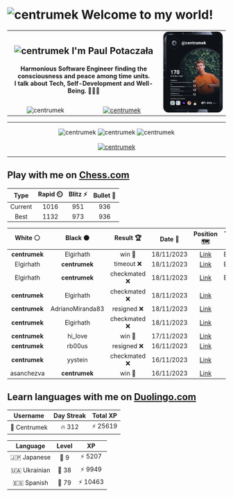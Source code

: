 <h1>
  <img
    src="https://emojis.slackmojis.com/emojis/images/1531849430/4246/blob-sunglasses.gif"
    width="30"
    alt="centrumek"
  />
  Welcome to my world!
</h1>

<table>
  <tbody>
    <tr>
      <td align="center" width="70%" colspan="2">
        <h2>
          <img
            src="https://raw.githubusercontent.com/MartinHeinz/MartinHeinz/master/wave.gif"
            width="30px"
            alt="centrumek"
          />
          I'm Paul Potaczała
        </h2>
        <h4>
          Harmonious Software Engineer finding the consciousness and peace among time units.
          <br/>
          I talk about Tech, Self-Development and Well-Being. 🌿🧘🚀
        </h4>
      </td>
      <td width="30%" rowspan="2">
        <a href="https://app.daily.dev/centrumek">
          <img
            src="./devcard.svg"
            alt="centrumek"
          />
        </a>
      </td>
    </tr>
    <tr align="center">
      <td>
        <img
          src="https://komarev.com/ghpvc/?username=centrumek&label=visitors&color=0e75b6&style=flat"
          alt="centrumek"
        >
      </td>
      <td>
        <a href="https://stackoverflow.com/users/14496012/centrumek">
          <img
            src="https://stackoverflow.com/users/flair/14496012.png?theme=dark"
            alt="centrumek"
          >
        </a>
      </td>
    </tr>
  </tbody>
</table>

---
<div align="center">
  <img 
    src="https://github-readme-stats.vercel.app/api?username=centrumek&show_icons=true&count_private=true&theme=dark&hide_border=true&hide=issues,contribs&bg_color=00000000"
    alt="centrumek"
  />
  <img
    src="https://github-readme-stats.vercel.app/api/top-langs/?username=centrumek&layout=compact&hide_border=true&theme=dark&bg_color=00000000&langs_count=6&exclude_repo=air-statistic-app"
    alt="centrumek"
  />
  <img 
    src="https://github-readme-streak-stats.herokuapp.com?user=centrumek&theme=dark&hide_border=true&background=FFFFFF00"
    alt="centrumek"
  />
  <br/>
  <br/>
  <a href="https://www.buymeacoffee.com/centrumek">
    <img
      src="https://cdn.buymeacoffee.com/buttons/v2/default-orange.png"
      height="50"
      width="210"
      alt="centrumek"
    />
  </a>
</div>

---

## Play with me on [Chess.com](https://www.chess.com/member/centrumek)

<div align="center">
<!--START_SECTION:chessStats-->
<!-- Automatically generated with https://github.com/Balastrong/chess-stats-action -->

| Type | Rapid ⏲️ | Blitz ⚡ | Bullet 🔫 |
|:---:|:---:|:---:|:---:|
| Current | 1016 | 951 | 936 |
| Best | 1132 | 973 | 936 |

| White ⚪ | Black ⚫ | Result 🏆 | Date 📅 | Position 🗺️ | Type 🕕 |
|:---:|:---:|:---:|:---:|:---:|:---:|
| **centrumek** | Elgirhath | win 🥇 | 18/11/2023 | <a href="http://www.ee.unb.ca/cgi-bin/tervo/fen.pl?select=1r6/5k1p/4p1p1/3p4/4P3/2P2PPK/1p5P/8 b - -">Link</a> | Bullet |
| Elgirhath | **centrumek** | timeout ❌ | 18/11/2023 | <a href="http://www.ee.unb.ca/cgi-bin/tervo/fen.pl?select=8/8/8/p7/k4B2/P4R1P/6PK/6r1 b - -">Link</a> | Bullet |
| Elgirhath | **centrumek** | checkmated ❌ | 18/11/2023 | <a href="http://www.ee.unb.ca/cgi-bin/tervo/fen.pl?select=8/pR6/R3p3/6p1/3bP3/k4P2/6PP/2K5 b - -">Link</a> | Bullet |
| **centrumek** | Elgirhath | checkmated ❌ | 18/11/2023 | <a href="http://www.ee.unb.ca/cgi-bin/tervo/fen.pl?select=r5k1/3p1ppp/b1p1p3/8/8/R4N2/1r3PPP/1qKQR3 w - -">Link</a> | Blitz |
| **centrumek** | AdrianoMiranda83 | resigned ❌ | 18/11/2023 | <a href="http://www.ee.unb.ca/cgi-bin/tervo/fen.pl?select=r1bqr1k1/pppp1ppp/2n2n2/8/8/P1P1P3/1BP2PPP/R2QKBNR w KQ -">Link</a> | Blitz |
| **centrumek** | Elgirhath | checkmated ❌ | 18/11/2023 | <a href="http://www.ee.unb.ca/cgi-bin/tervo/fen.pl?select=8/ppr2kpp/8/1P1p4/P5Q1/R1n5/2r2qPP/2K4R w - -">Link</a> | Blitz |
| **centrumek** | hi_love | win 🥇 | 17/11/2023 | <a href="http://www.ee.unb.ca/cgi-bin/tervo/fen.pl?select=8/2k1R3/1pP5/p3P3/P1PK4/r7/8/8 b - -">Link</a> | Blitz |
| **centrumek** | rb00us | resigned ❌ | 16/11/2023 | <a href="http://www.ee.unb.ca/cgi-bin/tervo/fen.pl?select=7r/2pr2pp/4p1k1/1p1bP3/1B6/2P3P1/1KP2R1P/3n4 w - -">Link</a> | Blitz |
| **centrumek** | yystein | checkmated ❌ | 16/11/2023 | <a href="http://www.ee.unb.ca/cgi-bin/tervo/fen.pl?select=2k5/ppp3pp/4p3/1P4r1/1PPP4/3pP2r/1B6/R6K w - -">Link</a> | Blitz |
| asanchezva | **centrumek** | win 🥇 | 16/11/2023 | <a href="http://www.ee.unb.ca/cgi-bin/tervo/fen.pl?select=8/3r2pk/7p/5R2/7P/6bK/8/8 w - -">Link</a> | Blitz |

<!--END_SECTION:chessStats-->
</div>

## Learn languages with me on [Duolingo.com](https://www.duolingo.com/profile/Centrumek)

<div align="center">
<!--START_SECTION:duolingoStats-->
<!-- Automatically generated with https://github.com/centrumek/duolingo-readme-stats-->

| Username | Day Streak | Total XP |
|:---:|:---:|:---:|
| 👤 Centrumek | 🔥 312 | ⚡ 25619 |

| Language | Level | XP |
|:---:|:---:|:---:|
| 🇯🇵 Japanese | 👑 9 | ⚡ 5207 |
| 🇺🇦 Ukrainian | 👑 38 | ⚡ 9949 |
| 🇪🇸 Spanish | 👑 79 | ⚡ 10463 |

<!--END_SECTION:duolingoStats-->
</div>
<!--
**centrumek/centrumek** is a ✨ _special_ ✨ repository because its `README.md` (this file) appears on your GitHub profile.

Here are some ideas to get you started:

- 🔭 I’m currently working on ...
- 🌱 I’m currently learning ...
- 👯 I’m looking to collaborate on ...
- 🤔 I’m looking for help with ...
- 💬 Ask me about ...
- 📫 How to reach me: ...
- 😄 Pronouns: ...
- ⚡ Fun fact: ...
-->
